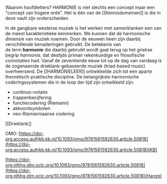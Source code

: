 Waarom hoofdletters? HARMONIE is niet slechts een concept maar een "concept van hogere orde". Het is één van de [[Kennisdomeinen]] is die in deze vault zijn onderscheiden. 

In de gangbare westerse muziek is het werken met samenklanken een van de meest karakteristieke kenmerken. 
We kunnen dat de harmonische dimensie van muziek noemen. Door de eeuwen heen zijn daarbij verschillende benaderingen gebruikt. De betekenis van de term **harmonie** die daarbij gebruikt wordt gaat terug op het griekse begrip _harmonia_, dat destijds primair rekenkundige en filosofische connotaties had. Vanaf de zeventiende eeuw tot op de dag van vandaag is de zogenaamde drieklank-gebaseerde muziek (triad-based music) overheersend. De [[HARMONIELEER]]  ontwikkelde zich tot een aparte theoretisch-praktische discipline. De belangrijkste harmonische coderingssystemen die in de loop der tijd zijn ontwikkeld zijn:

- continuo-notatie
- trappenbecijfering 
- functiecodering (Riemann)
- akkoordsymbolen 
- neo-Riemanniaanse codering

[[Drieklank]]

OMO: [https://doi-org.access.authkb.kb.nl/10.1093/gmo/9781561592630.article.50818](https://doi-org.access.authkb.kb.nl/10.1093/gmo/9781561592630.article.50818)(KB)

[https://doi-org.nlhhg.idm.oclc.org/10.1093/gmo/9781561592630.article.50818](https://doi-org.nlhhg.idm.oclc.org/10.1093/gmo/9781561592630.article.50818)(Hanze)